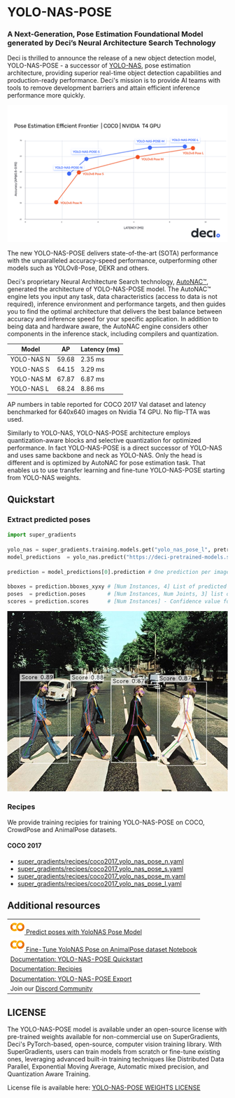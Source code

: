 # YOLO-NAS-POSE
### A Next-Generation, Pose Estimation Foundational Model generated by Deci’s Neural Architecture Search Technology

Deci is thrilled to announce the release of a new object detection model, YOLO-NAS-POSE - a successor of [YOLO-NAS](YOLONAS.md), 
pose estimation architecture, providing superior real-time object detection capabilities and production-ready performance. 
Deci's mission is to provide AI teams with tools to remove development barriers and attain efficient inference performance more quickly.

![YOLO-NAS-POSE](documentation/source/images/yolo_nas_pose_frontier_t4.png)

The new YOLO-NAS-POSE delivers state-of-the-art (SOTA) performance with the unparalleled accuracy-speed performance, outperforming other models such as YOLOv8-Pose, DEKR and others.

Deci's proprietary Neural Architecture Search technology, [AutoNAC™](https://deci.ai/technology/), generated the architecture of YOLO-NAS-POSE model. 
The AutoNAC™ engine lets you input any task, data characteristics (access to data is not required), inference environment and performance targets, 
and then guides you to find the optimal architecture that delivers the best balance between accuracy and inference speed for your specific application. 
In addition to being data and hardware aware, the AutoNAC engine considers other components in the inference stack, including compilers and quantization.

| Model            | AP    | Latency (ms) |
|------------------|-------|--------------|
| YOLO-NAS N       | 59.68 | 2.35 ms      |
| YOLO-NAS S       | 64.15 | 3.29 ms      |
| YOLO-NAS M       | 67.87 | 6.87 ms      |
| YOLO-NAS L       | 68.24 | 8.86 ms      |

AP numbers in table reported for COCO 2017 Val dataset and latency benchmarked for 640x640 images on Nvidia T4 GPU.
No flip-TTA was used.

Similarly to YOLO-NAS, YOLO-NAS-POSE architecture employs quantization-aware blocks and selective quantization for optimized performance. 
In fact YOLO-NAS-POSE is a direct successor of YOLO-NAS and uses same backbone and neck as YOLO-NAS. 
Only the head is different and is optimized by AutoNAC for pose estimation task. 
That enables us to use transfer learning and fine-tune YOLO-NAS-POSE starting from YOLO-NAS weights.


## Quickstart

### Extract predicted poses 

```python
import super_gradients

yolo_nas = super_gradients.training.models.get("yolo_nas_pose_l", pretrained_weights="coco_pose").cuda()
model_predictions  = yolo_nas.predict("https://deci-pretrained-models.s3.amazonaws.com/sample_images/beatles-abbeyroad.jpg", conf=0.5).show()

prediction = model_predictions[0].prediction # One prediction per image - Here we work with 1 image, so we get the first.

bboxes = prediction.bboxes_xyxy # [Num Instances, 4] List of predicted bounding boxes for each object 
poses  = prediction.poses       # [Num Instances, Num Joints, 3] list of predicted joints for each detected object (x,y, confidence)
scores = prediction.scores      # [Num Instances] - Confidence value for each predicted instance
```

![YOLO-NAS-POSE Predict Demo](documentation/source/images/yolo_nas_pose_predict_demo.jpg)

### Recipes

We provide training recipies for training YOLO-NAS-POSE on COCO, CrowdPose and AnimalPose datasets. 

#### COCO 2017

* [super_gradients/recipes/coco2017_yolo_nas_pose_n.yaml](src/super_gradients/recipes/coco2017_yolo_nas_pose_n.yaml)
* [super_gradients/recipes/coco2017_yolo_nas_pose_s.yaml](src/super_gradients/recipes/coco2017_yolo_nas_pose_s.yaml)
* [super_gradients/recipes/coco2017_yolo_nas_pose_m.yaml](src/super_gradients/recipes/coco2017_yolo_nas_pose_m.yaml)
* [super_gradients/recipes/coco2017_yolo_nas_pose_l.yaml](src/super_gradients/recipes/coco2017_yolo_nas_pose_l.yaml)


## Additional resources

<table>
<tr>
    <td>   
        <a target="_blank" href="https://colab.research.google.com/drive/1O4N5Vbzv0rfkT81LQidPktX8RtoS5A40">
            <img src="./documentation/assets/SG_img/colab_logo.png" /> Predict poses with YoloNAS Pose Model
        </a>
    </td>
</tr>
<tr>
    <td>   
        <a target="_blank" href="https://colab.research.google.com/drive/1agLj0aGx48C_rZPrTkeA18kuncack6lF">
            <img src="./documentation/assets/SG_img/colab_logo.png" /> Fine-Tune YoloNAS Pose on AnimalPose dataset Notebook
        </a>
    </td>
</tr>
<tr>
    <td>   
        <a target="_blank" href="documentation/source/YoloNASPoseQuickstart.md"> 
            Documentation: YOLO-NAS-POSE Quickstart 
        </a>
    </td>
</tr>
<tr>
    <td>   
        <a target="_blank" href="documentation/source/Recipes_Training.md"> 
            Documentation: Recipies
        </a>
    </td>
</tr>
<tr>
    <td>   
        <a target="_blank" href="documentation/source/models_export_pose.md"> 
            Documentation: YOLO-NAS-POSE Export 
        </a>
    </td>
</tr>


<tr>
    <td>   
        Join our <a target="_blank" href="https://discord.gg/2v6cEGMREN">
             Discord Community
        </a>
    </td>
</tr>
</table>


## LICENSE

The YOLO-NAS-POSE model is available under an open-source license with pre-trained weights available for non-commercial use on SuperGradients, Deci's PyTorch-based, open-source, computer vision training library. 
With SuperGradients, users can train models from scratch or fine-tune existing ones, leveraging advanced built-in training techniques like Distributed Data Parallel, Exponential Moving Average, Automatic mixed precision, and Quantization Aware Training.

License file is available here: [YOLO-NAS-POSE WEIGHTS LICENSE](LICENSE.YOLONAS-POSE.md)
